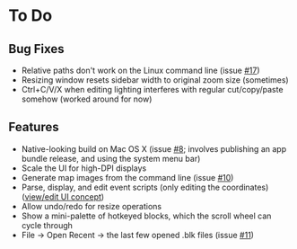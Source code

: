 # To Do

## Bug Fixes

* Relative paths don't work on the Linux command line (issue [#17](https://github.com/Rangi42/polished-map/issues/17))
* Resizing window resets sidebar width to original zoom size (sometimes)
* Ctrl+C/V/X when editing lighting interferes with regular cut/copy/paste somehow (worked around for now)

## Features

* Native-looking build on Mac OS X (issue [#8](https://github.com/Rangi42/polished-map/issues/8); involves publishing an app bundle release, and using the system menu bar)
* Scale the UI for high-DPI displays
* Generate map images from the command line (issue [#10](https://github.com/Rangi42/polished-map/issues/10))
* Parse, display, and edit event scripts (only editing the coordinates) ([view/edit UI concept](https://i.imgur.com/YwtFzlZ.png))
* Allow undo/redo for resize operations
* Show a mini-palette of hotkeyed blocks, which the scroll wheel can cycle through
* File → Open Recent → the last few opened .blk files (issue [#11](https://github.com/Rangi42/polished-map/issues/11))

